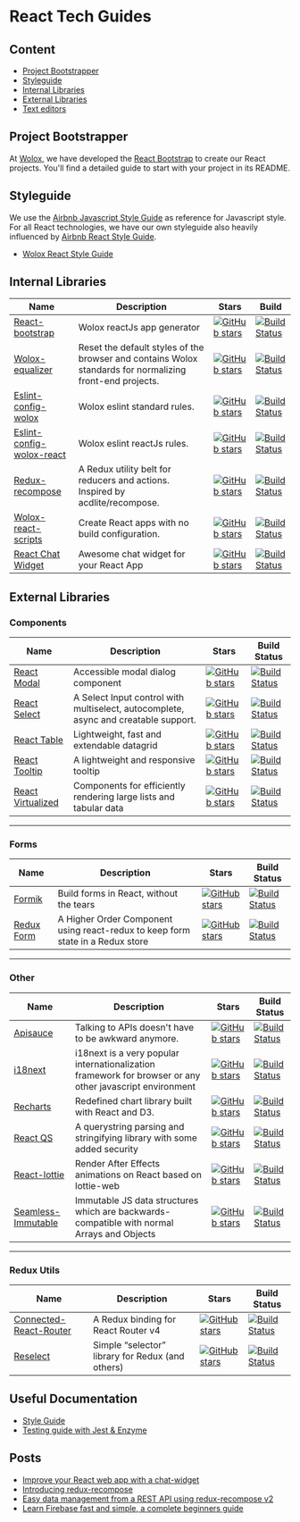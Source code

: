 # React Tech Guides

## Content

- [Project Bootstrapper](#project-bootstrapper)
- [Styleguide](#styleguide)
- [Internal Libraries](#internal-libraries)
- [External Libraries](#external-libraries)
- [Text editors](#text-editors)

## Project Bootstrapper
    
At [Wolox](http://wolox.com.ar), we have developed the [React Bootstrap](https://github.com/Wolox/react-bootstrap) to create our React projects. You'll find a detailed guide to start with your project in its README.

## Styleguide

We use the [Airbnb Javascript Style Guide](https://github.com/airbnb/javascript) as reference for Javascript style. For all React technologies, we have our own styleguide also heavily influenced by [Airbnb React Style Guide](https://github.com/airbnb/javascript/tree/master/react).

  - [Wolox React Style Guide](https://github.com/Wolox/tech-guides/blob/tech-refactor/frontend/react/style-guide.md)

## Internal Libraries

|Name|Description|Stars|Build|
|----|-----------|-----|-----|
|[React-bootstrap](https://github.com/Wolox/react-bootstrap)|Wolox reactJs app generator |[![GitHub stars](https://img.shields.io/github/stars/Wolox/react-bootstrap.svg?style=social&label=Star)](https://github.com/Wolox/react-bootstrap)|[![Build Status](https://travis-ci.org/Wolox/react-bootstrap.png?branch=master)](https://travis-ci.org/Wolox/react-bootstrap)
|[Wolox-equalizer](https://github.com/Wolox/equalizer)|Reset the default styles of the browser and contains Wolox standards for normalizing front-end projects.|[![GitHub stars](https://img.shields.io/github/stars/Wolox/equalizer.svg?style=social&label=Star)](https://github.com/Wolox/equalizer)|[![Build Status](https://travis-ci.org/Wolox/equalizer.png?branch=master)](https://travis-ci.org/Wolox/equalizer)|
|[Eslint-config-wolox](https://github.com/Wolox/eslint-config-wolox)| Wolox eslint standard rules.|[![GitHub stars](https://img.shields.io/github/stars/Wolox/eslint-config-wolox.svg?style=social&label=Star)](https://github.com/Wolox/eslint-config-wolox)|[![Build Status](https://travis-ci.org/Wolox/eslint-config-wolox.png?branch=master)](https://travis-ci.org/Wolox/eslint-config-wolox)
|[Eslint-config-wolox-react](https://github.com/Wolox/eslint-config-wolox-react)| Wolox eslint reactJs rules.|[![GitHub stars](https://img.shields.io/github/stars/Wolox/eslint-config-wolox-react.svg?style=social&label=Star)](https://github.com/Wolox/eslint-config-wolox-react)|[![Build Status](https://travis-ci.org/Wolox/eslint-config-wolox-react.png?branch=master)](https://travis-ci.org/Wolox/eslint-config-wolox-react)
|[Redux-recompose](https://github.com/Wolox/redux-recompose)| A Redux utility belt for reducers and actions. Inspired by acdlite/recompose.|[![GitHub stars](https://img.shields.io/github/stars/Wolox/redux-recompose.svg?style=social&label=Star)](https://github.com/Wolox/redux-recompose)|[![Build Status](https://travis-ci.org/Wolox/redux-recompose.png?branch=master)](https://travis-ci.org/Wolox/redux-recompose)
|[Wolox-react-scripts](https://github.com/Wolox/wolox-react-scripts)|Create React apps with no build configuration.|[![GitHub stars](https://img.shields.io/github/stars/Wolox/wolox-react-scripts.svg?style=social&label=Star)](https://github.com/Wolox/wolox-react-scripts)|[![Build Status](https://travis-ci.org/Wolox/wolox-react-scripts.png?branch=master)](https://travis-ci.org/Wolox/wolox-react-scripts)   |
|[React Chat Widget](https://github.com/Wolox/react-chat-widget)| Awesome chat widget for your React App  |[![GitHub stars](https://img.shields.io/github/stars/Wolox/react-chat-widget.svg?style=social&label=Star)](https://github.com/Wolox/react-chat-widget)|[![Build Status](https://travis-ci.org/Wolox/react-chat-widget.png?branch=master)](https://travis-ci.org/Wolox/react-chat-widget)  |

## External Libraries

### Components
|Name|Description|Stars|Build Status|
|----|-----------|-----|-----|
|[React Modal](https://github.com/reactjs/react-modal)|Accessible modal dialog component|[![GitHub stars](https://img.shields.io/github/stars/reactjs/react-modal.svg?style=social&label=Star)](https://github.com/reactjs/react-modal)|[![Build Status](https://travis-ci.org/reactjs/react-modal.png?branch=master)](https://travis-ci.org/reactjs/react-modal)
|[React Select](https://github.com/JedWatson/react-select)|A Select Input control with multiselect, autocomplete, async and creatable support.|[![GitHub stars](https://img.shields.io/github/stars/JedWatson/react-select.svg?style=social&label=Star)](https://github.com/JedWatson/react-select)|[![Build Status](https://travis-ci.org/JedWatson/react-select.png?branch=master)](https://travis-ci.org/JedWatson/react-select)|
|[React Table](https://github.com/react-tools/react-table)|Lightweight, fast and extendable datagrid|[![GitHub stars](https://img.shields.io/github/stars/react-tools/react-table.svg?style=social&label=Star)](https://github.com/react-tools/react-table)|[![Build Status](https://travis-ci.org/react-tools/react-table.png?branch=master)](https://travis-ci.org/react-tools/react-table)
|[React Tooltip](https://github.com/wwayne/react-tooltip)|A lightweight and responsive tooltip|[![GitHub stars](https://img.shields.io/github/stars/wwayne/react-tooltip.svg?style=social&label=Star)](https://github.com/wwayne/react-tooltip)|[![Build Status](https://travis-ci.org/wwayne/react-tooltip.png?branch=master)](https://travis-ci.org/wwayne/react-tooltip)
|[React Virtualized](https://github.com/bvaughn/react-virtualized)|Components for efficiently rendering large lists and tabular data|[![GitHub stars](https://img.shields.io/github/stars/bvaughn/react-virtualized.svg?style=social&label=Star)](https://github.com/bvaughn/react-virtualized)|[![Build Status](https://circleci.com/gh/bvaughn/react-virtualized.png?branch=master)](https://circleci.com/gh/bvaughn/react-virtualized)

***
### Forms
|Name|Description|Stars|Build Status|
|----|-----------|-----|-----|
|[Formik](https://github.com/jaredpalmer/formik)|Build forms in React, without the tears|[![GitHub stars](https://img.shields.io/github/stars/jaredpalmer/formik.svg?style=social&label=Star)](https://github.com/jaredpalmer/formik)|[![Build Status](https://travis-ci.org/jaredpalmer/formik.png?branch=master)](https://travis-ci.org/jaredpalmer/formik)
|[Redux Form](https://github.com/erikras/redux-form)|A Higher Order Component using react-redux to keep form state in a Redux store|[![GitHub stars](https://img.shields.io/github/stars/erikras/redux-form.svg?style=social&label=Star)](https://github.com/erikras/redux-form)|[![Build Status](https://travis-ci.org/erikras/redux-form.png?branch=master)](https://travis-ci.org/erikras/redux-form)

***
### Other
|Name|Description|Stars|Build Status|
|----|-----------|-----|-----|
|[Apisauce](https://github.com/infinitered/apisauce)|Talking to APIs doesn't have to be awkward anymore.|[![GitHub stars](https://img.shields.io/github/stars/infinitered/apisauce.svg?style=social&label=Star)](https://github.com/infinitered/apisauce)|[![Build Status](https://circleci.com/gh/infinitered/apisauce.png?branch=master)](https://circleci.com/gh/infinitered/apisauce)
|[i18next](https://github.com/i18next/i18next)|i18next is a very popular internationalization framework for browser or any other javascript environment |[![GitHub stars](https://img.shields.io/github/stars/i18next/i18next.svg?style=social&label=Star)](https://github.com/i18next/i18next)|[![Build Status](https://travis-ci.org/i18next/i18next.png?branch=master)](https://travis-ci.org/i18next/i18next)
|[Recharts](https://github.com/recharts/recharts)|Redefined chart library built with React and D3.|[![GitHub stars](https://img.shields.io/github/stars/recharts/recharts.svg?style=social&label=Star)](https://github.com/recharts/recharts)|[![Build Status](https://travis-ci.org/recharts/recharts.png?branch=master)](https://travis-ci.org/recharts/recharts)
|[React QS](https://github.com/ljharb/qs)|A querystring parsing and stringifying library with some added security|[![GitHub stars](https://img.shields.io/github/stars/ljharb/qs.svg?style=social&label=Star)](https://github.com/ljharb/qs)|[![Build Status](https://travis-ci.org/ljharb/qs.png?branch=master)](https://travis-ci.org/ljharb/qs)
|[React-lottie](https://github.com/chenqingspring/react-lottie)|Render After Effects animations on React based on lottie-web|[![GitHub stars](https://img.shields.io/github/stars/chenqingspring/react-lottie.svg?style=social&label=Star)](https://github.com/chenqingspring/react-lottie)|[![Build Status](https://travis-ci.org/chenqingspring/react-lottie.png?branch=master)](https://travis-ci.org/chenqingspring/react-lottie)
|[Seamless-Immutable](https://github.com/rtfeldman/seamless-immutable)|Immutable JS data structures which are backwards-compatible with normal Arrays and Objects|[![GitHub stars](https://img.shields.io/github/stars/rtfeldman/seamless-immutable.svg?style=social&label=Star)](https://github.com/rtfeldman/seamless-immutable)|[![Build Status](https://travis-ci.org/rtfeldman/seamless-immutable.png?branch=master)](https://travis-ci.org/rtfeldman/seamless-immutable)

***
### Redux Utils
|Name|Description|Stars|Build Status|
|----|-----------|-----|-----|
|[Connected-React-Router](https://github.com/supasate/connected-react-router)|A Redux binding for React Router v4|[![GitHub stars](https://img.shields.io/github/stars/supasate/connected-react-router.svg?style=social&label=Star)](https://github.com/supasate/connected-react-router)|[![Build Status](https://travis-ci.org/supasate/connected-react-router.png?branch=master)](https://travis-ci.org/supasate/connected-react-router)
|[Reselect](https://github.com/reduxjs/reselect)|Simple “selector” library for Redux (and others)|[![GitHub stars](https://img.shields.io/github/stars/reduxjs/reselect.svg?style=social&label=Star)](https://github.com/reduxjs/reselect)|[![Build Status](https://travis-ci.org/reduxjs/reselect.png?branch=master)](https://travis-ci.org/reduxjs/reselect)


## Useful Documentation

- [Style Guide](./style-guide.md)
- [Testing guide with Jest & Enzyme](./docs/jest-enzyme-testing.md)

## Posts

- [Improve your React web app with a chat-widget](https://medium.com/wolox-driving-innovation/improve-your-react-web-app-with-a-chat-widget-14a1792902df)
- [Introducing redux-recompose](https://medium.com/wolox-driving-innovation/932e746b0198)
- [Easy data management from a REST API using redux-recompose v2](https://medium.com/wolox-driving-innovation/easy-data-management-from-a-rest-api-using-redux-recompose-v2-7c4dc5323445)
- [Learn Firebase fast and simple, a complete beginners guide](https://medium.com/wolox-driving-innovation/fighting-back-fire-with-firebase-dc3e47021a81)
